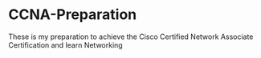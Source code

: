 # CCNA-Preparation
These is my preparation to achieve the Cisco Certified Network Associate Certification and learn Networking
